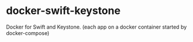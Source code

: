 # docker-swift-keystone
Docker for Swift and Keystone. (each app on a docker container started by docker-compose)
